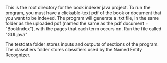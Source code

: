 This is the root directory for the book indexer java project.
To run the program, you must have a clickable-text pdf of the book or document that you want to be indexed. The program will generate a .txt file, in the same folder as the uploaded pdf (named the same as the pdf document + "BookIndex"), with the pages that each term occurs on. Run the file called "GUI.java"

The testdata folder stores inputs and outputs of sections of the program.
The classifiers folder stores classifiers used by the Named Entity Recognizer.